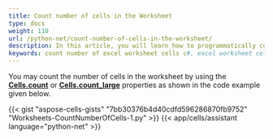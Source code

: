 ```yaml
---
title: Count number of cells in the Worksheet
type: docs
weight: 110
url: /python-net/count-number-of-cells-in-the-worksheet/
description: In this article, you will learn how to programmatically count number of cells in the Excel worksheet using Aspose.Cells for Python via .NET API.
keywords: count number of excel worksheet cells c#, excel worksheet cells c#
---
```


You may count the number of cells in the worksheet by using the [**Cells.count**](https://reference.aspose.com/cells/python-net/aspose.cells/cells/count/) or [**Cells.count_large**](https://reference.aspose.com/cells/python-net/aspose.cells/cells/count_large/) properties as shown in the code example given below.

{{< gist "aspose-cells-gists" "7bb30376b4d40cdfd596286870fb9752" "Worksheets-CountNumberOfCells-1.py" >}}
{{< app/cells/assistant language="python-net" >}}